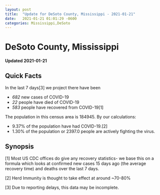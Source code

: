```yaml
---
layout: post
title:  "Update for DeSoto County, Mississippi - 2021-01-21"
date:   2021-01-21 01:01:29 -0600
categories: Mississippi,DeSoto
---
```


# DeSoto County, Mississippi
#### Updated 2021-01-21

## Quick Facts

In the last 7 days[3] we project there have been
- *682* new cases of COVID-19
- *22* people have died of COVID-19
- *583* people have recovered from COVID-19[1]

The population in this census area is 184945. By our calculations:
- 9.37% of the population have had COVID-19.[2]
- 1.30% of the population or 2397.0 people are actively fighting the virus.

## Synopsis




[1] Most US CDC offices do give any recovery statistics- we base this on a formula which looks at confirmed new cases
15 days ago (the average recovery time) and deaths over the last 7 days.

[2] Herd Immunity is thought to take effect at around ~70-80%

[3] Due to reporting delays, this data may be incomplete.
 
    